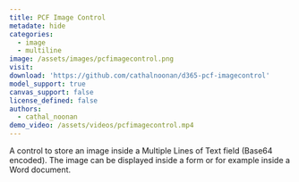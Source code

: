 ```yaml
---
title: PCF Image Control
metadate: hide
categories:
  - image
  - multiline
image: /assets/images/pcfimagecontrol.png
visit: 
download: 'https://github.com/cathalnoonan/d365-pcf-imagecontrol'
model_support: true
canvas_support: false
license_defined: false
authors:
  - cathal_noonan
demo_video: /assets/videos/pcfimagecontrol.mp4
---
```

A control to store an image inside a Multiple Lines of Text field (Base64 encoded). The image can be displayed inside a form or for example inside a Word document.
